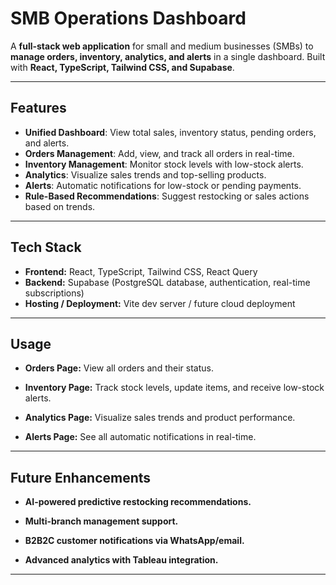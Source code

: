 # SMB Operations Dashboard

A **full-stack web application** for small and medium businesses (SMBs) to **manage orders, inventory, analytics, and alerts** in a single dashboard. Built with **React, TypeScript, Tailwind CSS, and Supabase**.

---

## Features

- **Unified Dashboard**: View total sales, inventory status, pending orders, and alerts.  
- **Orders Management**: Add, view, and track all orders in real-time.  
- **Inventory Management**: Monitor stock levels with low-stock alerts.  
- **Analytics**: Visualize sales trends and top-selling products.  
- **Alerts**: Automatic notifications for low-stock or pending payments.  
- **Rule-Based Recommendations**: Suggest restocking or sales actions based on trends.  

---

## Tech Stack

- **Frontend:** React, TypeScript, Tailwind CSS, React Query  
- **Backend:** Supabase (PostgreSQL database, authentication, real-time subscriptions)  
- **Hosting / Deployment:** Vite dev server / future cloud deployment  


---

## Usage

- **Orders Page:** View all orders and their status.

- **Inventory Page:** Track stock levels, update items, and receive low-stock alerts.

- **Analytics Page:** Visualize sales trends and product performance.

- **Alerts Page:** See all automatic notifications in real-time.

---

## Future Enhancements

- **AI-powered predictive restocking recommendations.**

- **Multi-branch management support.**

- **B2B2C customer notifications via WhatsApp/email.**

- **Advanced analytics with Tableau integration.**

---
